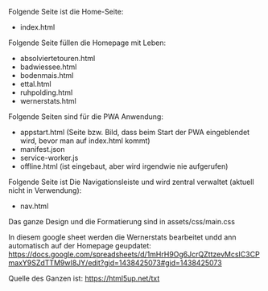 Folgende Seite ist die Home-Seite:
- index.html

Folgende Seite füllen die Homepage mit Leben:

- absolviertetouren.html
- badwiessee.html
- bodenmais.html
- ettal.html
- ruhpolding.html
- wernerstats.html


Folgende Seiten sind für die PWA Anwendung:
- appstart.html (Seite bzw. Bild, dass beim Start der PWA eingeblendet wird, bevor man auf index.html kommt)
- manifest.json
- service-worker.js
- offline.html (ist eingebaut, aber wird irgendwie nie aufgerufen)


Folgende Seite ist Die Navigationsleiste und wird zentral verwaltet (aktuell nicht in Verwendung):
- nav.html

Das ganze Design und die Formatierung sind in  assets/css/main.css

In diesem google sheet werden die Wernerstats bearbeitet undd ann automatisch auf der Homepage geupdatet:
https://docs.google.com/spreadsheets/d/1mHrH9Og6JcrQZttzevMcsIC3CPmaxY9SZdTTM9wI8JY/edit?gid=1438425073#gid=1438425073



Quelle des Ganzen ist:
https://html5up.net/txt
